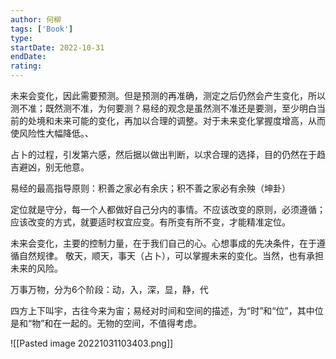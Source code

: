 ```yaml
---
author: 何柳
tags: ['Book']
type: 
startDate: 2022-10-31
endDate:
rating: 
---
```










未来会变化，因此需要预测。但是预测的再准确，测定之后仍然会产生变化，所以测不准；既然测不准，为何要测？易经的观念是虽然测不准还是要测，至少明白当前的处境和未来可能的变化，再加以合理的调整。对于未来变化掌握度增高，从而使风险性大幅降低。、

占卜的过程，引发第六感，然后据以做出判断，以求合理的选择，目的仍然在于趋吉避凶，别无他意。

易经的最高指导原则：积善之家必有余庆；积不善之家必有余殃（坤卦）

定位就是守分，每一个人都做好自己分内的事情。不应该改变的原则，必须遵循；应该改变的方式，就要适时权宜应变。有所变有所不变，才能精准定位。

未来会变化，主要的控制力量，在于我们自己的心。心想事成的先决条件，在于遵循自然规律。
敬天，顺天，事天（占卜），可以掌握未来的变化。当然，也有承担未来的风险。

万事万物，分为6个阶段：动，入，深，显，静，代

四方上下叫宇，古往今来为宙；易经对时间和空间的描述，为“时”和“位”，其中位是和“物”和在一起的。无物的空间，不值得考虑。

![[Pasted image 20221031103403.png]]













